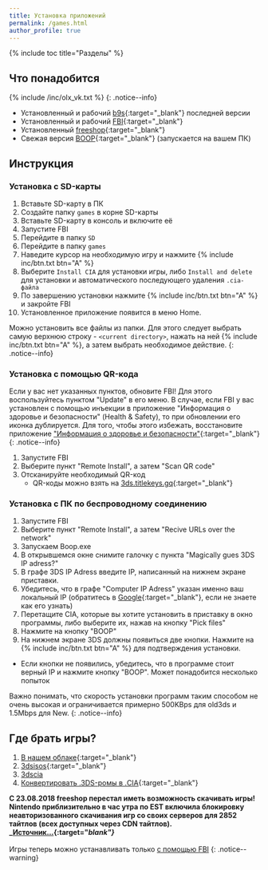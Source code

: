```yaml
---
title: Установка приложений
permalink: /games.html
author_profile: true
---
```

{% include toc title="Разделы" %}

## Что понадобится

{% include /inc/olx_vk.txt %}
{: .notice--info}

* Установленный и рабочий [b9s](updating-b9s){:target="_blank"} последней версии 
* Установленный и рабочий [FBI](fbi){:target="_blank"}
* Установленный [freeshop](freeshop){:target="_blank"}
* Свежая версия [BOOP](https://github.com/miltoncandelero/Boop/releases/latest){:target="_blank"} (запускается на вашем ПК)

## Инструкция

### Установка с SD-карты

1. Вставьте SD-карту в ПК
1. Создайте папку `games` в корне SD-карты
1. Вставьте SD-карту в консоль и включите её
1. Запустите FBI
1. Перейдите в папку `SD`
1. Перейдите в папку `games`
1. Наведите курсор на необходимую игру и нажмите {% include inc/btn.txt btn="A" %}
1. Выберите `Install CIA` для установки игры, либо `Install and delete` для установки и автоматического последующего удаления `.cia-файла`
1. По завершению установки нажмите {% include inc/btn.txt btn="A" %} и закройте FBI 
1. Установленное приложение появится в меню Home. 

Можно установить все файлы из папки. Для этого следует выбрать самую верхнюю строку - `<current directory>`, нажать на ней {% include inc/btn.txt btn="A" %}, а затем выбрать необходимое действие. 
{: .notice--info}

### Установка с помощью QR-кода 

Если у вас нет указанных пунктов, обновите FBI! Для этого воспользуйтесь пунктом "Update" в его меню. В случае, если FBI у вас установлен с помощью инъекции в приложение "Информация о здоровье и безопасности" (Health & Safety), то при обновлении его иконка дублируется. Для того, чтобы этого избежать, восстановите приложение ["Информация о здоровье и безопасности"](https://3ds.customfw.xyz/godmode9-usage#восстановление-приложения-информация-о-здоровье-и-безопасности){:target="_blank"}
{: .notice--info}

1. Запустите FBI
1. Выберите пункт "Remote Install", а затем "Scan QR code" 
1. Отсканируйте необходимый QR-код 
	+ QR-коды можно взять на [3ds.titlekeys.gq](http://3ds.titlekeys.gq/){:target="_blank"}

### Установка с ПК по беспроводному соединению

1. Запустите FBI
1. Выберите пункт "Remote Install", а затем "Recive URLs over the network" 
1. Запускаем Boop.exe
1. В открывшемся окне снимите галочку с пункта "Magically gues 3DS IP adress?"
1. В графе 3DS IP Adress введите IP, написанный на нижнем экране приставки. 
1. Убедитесь, что в графе "Computer IP Adress" указан именно ваш локальный IP (обратитесь в [Google](http://bfy.tw/D0PN){:target="_blank"}, если не знаете как его узнать)
1. Перетащите CIA, которые вы хотите установить в приставку в окно программы, либо выберите их, нажав на кнопку "Pick files"
1. Нажмите на кнопку "BOOP"
1. На нижнем экране 3DS должны появиться две кнопки. Нажмите на {% include inc/btn.txt btn="A" %} для подтверждения установки. 
  + Если кнопки не появились, убедитесь, что в программе стоит верный IP и нажмите кнопку "BOOP". Может понадобится несколько попыток

Важно понимать, что скорость установки программ таким способом не очень высокая и ограничивается примерно 500KBps для old3ds и 1.5Mbps для New. 
{: .notice--info}

## Где брать игры? 
1. [В нашем облаке](https://fex.net/383178975756){:target="_blank"}
1. [3dsisos](http://www.3dsiso.com/forumdisplay.php?261-CIA-Downloads){:target="_blank"}
1. [3dscia](http://www.3dscia.com/)
1. [Конвертировать .3DS-ромы в .CIA](https://3ds.customfw.xyz/godmode9-usage#convert_3ds){:target="_blank"}

**С 23.08.2018 freeshop перестал иметь возможность скачивать игры! Nintendo приблизительно в час утра по EST включила блокировку неавторизованного скачивания игр со своих серверов для 2852 тайтлов (всех доступных через CDN тайтлов). <br>_[Источник...](https://twitter.com/Cheatfreak47/status/1032180782935277570?s=20){:target="_blank"}_**<br><br>Игры теперь можно устанавливать только [с помощью FBI](games)
{: .notice--warning}